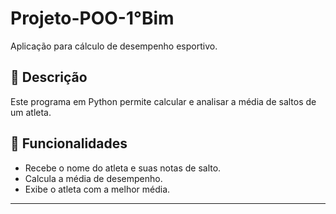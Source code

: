 # Projeto-POO-1°Bim
Aplicação para cálculo de desempenho esportivo.

## 📖 Descrição
Este programa em Python permite calcular e analisar a média de saltos de um atleta.

## 📝 Funcionalidades
- Recebe o nome do atleta e suas notas de salto.
- Calcula a média de desempenho.
- Exibe o atleta com a melhor média.

---
